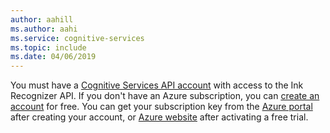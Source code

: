 ```yaml
---
author: aahill
ms.author: aahi
ms.service: cognitive-services
ms.topic: include
ms.date: 04/06/2019
---
```


You must have a [Cognitive Services API account](../articles/cognitive-services/cognitive-services-apis-create-account.md) with access to the Ink Recognizer API. If you don't have an Azure subscription, you can [create an account](https://azure.microsoft.com/try/cognitive-services/) for free. You can get your subscription key from the [Azure portal](../articles/cognitive-services/cognitive-services-apis-create-account.md#get-the-keys-for-your-subscription) after creating your account, or [Azure website](https://azure.microsoft.com/try/cognitive-services/my-apis) after activating a free trial.